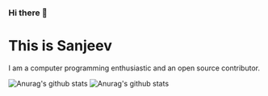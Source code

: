 ### Hi there 👋

<!--
**sanjeev30798/sanjeev30798** is a ✨ _special_ ✨ repository because its `README.md` (this file) appears on your GitHub profile.

Here are some ideas to get you started:

- 🔭 I’m currently working on ...
- 🌱 I’m currently learning ...
- 👯 I’m looking to collaborate on ...
- 🤔 I’m looking for help with ...
- 💬 Ask me about ...
- 📫 How to reach me: ...
- 😄 Pronouns: ...
- ⚡ Fun fact: ...
-->
# This is Sanjeev

I am a computer programming enthusiastic and an open source contributor.


![Anurag's github stats](https://github-readme-stats.vercel.app/api?username=sanjeev30798&count_private=true)
![Anurag's github stats](https://github-readme-stats.vercel.app/api?username=sanjeev30798&show_icons=true&theme=radical)
